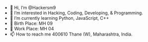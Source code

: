 - 👋 Hi, I’m @Hackersm9
- 👀 I’m interested in Hacking, Coding, Developing, & Programming.
- 🌱 I’m currently learning Python, JavaScript, C++
- 🎂 Birth Place: MH 09
- 💼 Work Place: MH 04
- 📫 How to reach me 400610 Thane (W), Maharashtra, India.

<!---
Hackersm9/Hackersm9 is a ✨ special ✨ repository because its `README.md` (this file) appears on your GitHub profile.
You can click the Preview link to take a look at your changes.
--->
